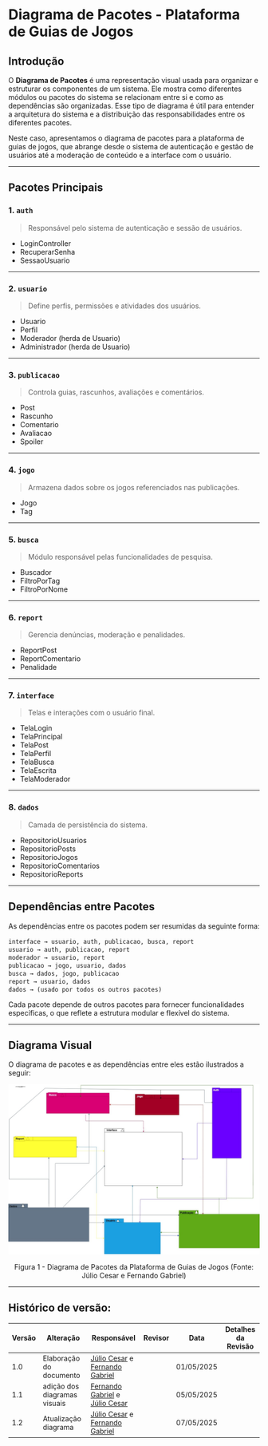 
# Diagrama de Pacotes - Plataforma de Guias de Jogos

## Introdução

O **Diagrama de Pacotes** é uma representação visual usada para organizar e estruturar os componentes de um sistema. Ele mostra como diferentes módulos ou pacotes do sistema se relacionam entre si e como as dependências são organizadas. Esse tipo de diagrama é útil para entender a arquitetura do sistema e a distribuição das responsabilidades entre os diferentes pacotes.

Neste caso, apresentamos o diagrama de pacotes para a plataforma de guias de jogos, que abrange desde o sistema de autenticação e gestão de usuários até a moderação de conteúdo e a interface com o usuário.

---

## Pacotes Principais

### 1. `auth`
> Responsável pelo sistema de autenticação e sessão de usuários.
- LoginController
- RecuperarSenha
- SessaoUsuario

---

### 2. `usuario`
> Define perfis, permissões e atividades dos usuários.
- Usuario
- Perfil
- Moderador (herda de Usuario)
- Administrador (herda de Usuario)

---

### 3. `publicacao`
> Controla guias, rascunhos, avaliações e comentários.
- Post
- Rascunho
- Comentario
- Avaliacao
- Spoiler

---

### 4. `jogo`
> Armazena dados sobre os jogos referenciados nas publicações.
- Jogo
- Tag

---

### 5. `busca`
> Módulo responsável pelas funcionalidades de pesquisa.
- Buscador
- FiltroPorTag
- FiltroPorNome

---

### 6. `report`
> Gerencia denúncias, moderação e penalidades.
- ReportPost
- ReportComentario
- Penalidade

---

### 7. `interface`
> Telas e interações com o usuário final.
- TelaLogin
- TelaPrincipal
- TelaPost
- TelaPerfil
- TelaBusca
- TelaEscrita
- TelaModerador

---

### 8. `dados`
> Camada de persistência do sistema.
- RepositorioUsuarios
- RepositorioPosts
- RepositorioJogos
- RepositorioComentarios
- RepositorioReports

---

## Dependências entre Pacotes

As dependências entre os pacotes podem ser resumidas da seguinte forma:

```text
interface → usuario, auth, publicacao, busca, report
usuario → auth, publicacao, report
moderador → usuario, report
publicacao → jogo, usuario, dados
busca → dados, jogo, publicacao
report → usuario, dados
dados → (usado por todos os outros pacotes)
```

Cada pacote depende de outros pacotes para fornecer funcionalidades específicas, o que reflete a estrutura modular e flexível do sistema.

---

## Diagrama Visual

O diagrama de pacotes e as dependências entre eles estão ilustrados a seguir:

![Diagrama de Pacotes](../Imagens/diagrama_de_pacotes.jpeg)

<center>
Figura 1 - Diagrama de Pacotes da Plataforma de Guias de Jogos (Fonte: Júlio Cesar e Fernando Gabriel)
</center>

---

## Histórico de versão:

| Versão | Alteração                  | Responsável     | Revisor | Data       | Detalhes da Revisão |
| -      | -                          | -               | -       | -          | -                   |
| 1.0    | Elaboração do documento | [Júlio Cesar](https://github.com/Julio1099) e [Fernando Gabriel](https://github.com/show-dawn)| | 01/05/2025 | |
| 1.1    | adição dos diagramas visuais | [Fernando Gabriel](https://github.com/show-dawn) e [Júlio Cesar](https://github.com/Julio1099)| | 05/05/2025 | |
| 1.2    | Atualização diagrama | [Júlio Cesar](https://github.com/Julio1099) e [Fernando Gabriel](https://github.com/show-dawn) | | 07/05/2025 | |